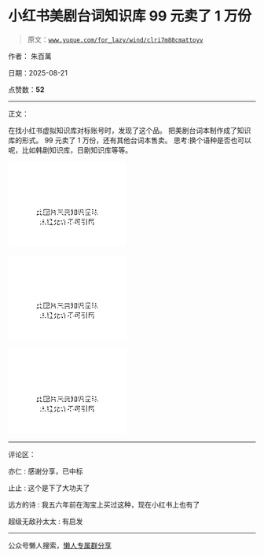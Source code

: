 # 小红书美剧台词知识库 99 元卖了 1 万份

> 原文：[`www.yuque.com/for_lazy/wind/clri7m88cmattoyv`](https://www.yuque.com/for_lazy/wind/clri7m88cmattoyv)

作者： 朱百萬

日期：2025-08-21

点赞数：**52**

* * *

正文：

在找小红书虚拟知识库对标账号时，发现了这个品。 把美剧台词本制作成了知识库的形式。 99 元卖了 1 万份，还有其他台词本售卖。
思考:换个语种是否也可以呢，比如韩剧知识库，日剧知识库等等。

![](img/65158dbac590094b39cbc63ff53303ca.png "None")

![](img/161ab88c940d9feed8302ba9f567f854.png "None")

![](img/a8107c35dda7731ee0c5efa954668433.png "None")

* * *

评论区：

亦仁 : 感谢分享，已中标

止止 : 这个是下了大功夫了

远方的诗 : 我五六年前在淘宝上买过这种，现在小红书上也有了

超级无敌孙太太 : 有启发

* * *

公众号懒人搜索，[懒人专属群分享](https://lazybook.fun/#/blog/group)